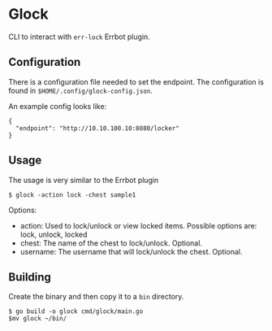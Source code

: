 Glock
=====

CLI to interact with `err-lock` Errbot plugin.

Configuration
-------------
There is a configuration file needed to set the endpoint. The configuration is found in `$HOME/.config/glock-config.json`.

An example config looks like:
```
{
  "endpoint": "http://10.10.100.10:8080/locker"
}
```

Usage
-----
The usage is very similar to the Errbot plugin

`$ glock -action lock -chest sample1`

Options:
* action: Used to lock/unlock or view locked items. Possible options are: lock, unlock, locked
* chest: The name of the chest to lock/unlock. Optional.
* username: The username that will lock/unlock the chest. Optional.


Building
--------
Create the binary and then copy it to a `bin` directory.

```
$ go build -o glock cmd/glock/main.go
$mv glock ~/bin/
```
